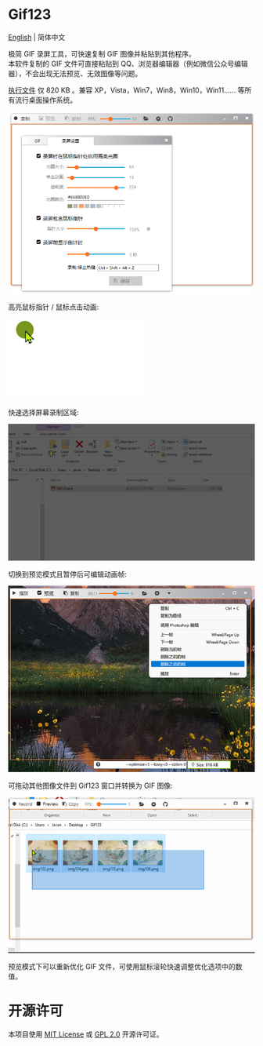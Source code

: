 <h1> Gif123 </h1>  

[English](./README.en_US.md) | 简体中文

极简 GIF 录屏工具，可快速复制 GIF 图像并粘贴到其他程序。   
本软件复制的 GIF 文件可直接粘贴到 QQ、浏览器编辑器（例如微信公众号编辑器），不会出现无法预览、无效图像等问题。  

[执行文件](https://gif123.aardio.com/download/Gif123.7z) 仅 820 KB 。兼容 XP，Vista，Win7，Win8，Win10，Win11...... 等所有流行桌面操作系统。 

![screenshot](./screenshots/zh.png)

高亮鼠标指针 / 鼠标点击动画:

![screenshot](./screenshots/click-animation.gif)

快速选择屏幕录制区域:

![screenshot](./screenshots/area.gif)

切换到预览模式且暂停后可编辑动画帧:

![screenshot](./screenshots/preview.zh.jpg)

可拖动其他图像文件到 Gif123 窗口并转换为 GIF 图像:

![screenshot](./screenshots/opt.gif)

预览模式下可以重新优化 GIF 文件，可使用鼠标滚轮快速调整优化选项中的数值。  

# 开源许可

本项目使用  [MIT License](./LICENSE) 或 [GPL 2.0](LICENSE-GPL) 开源许可证。

